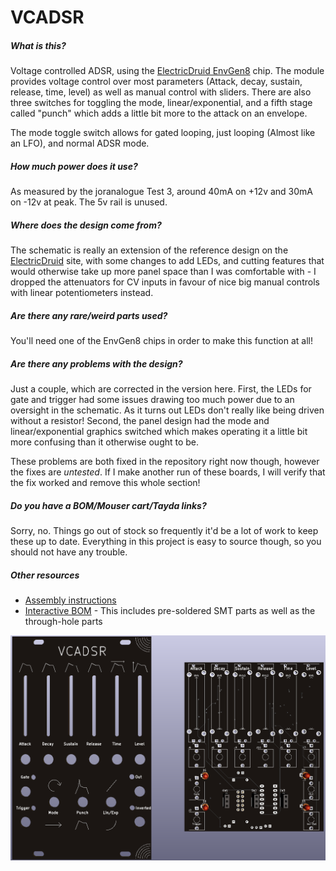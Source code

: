 # VCADSR

##### What is this?

Voltage controlled ADSR, using the [ElectricDruid EnvGen8](https://electricdruid.net/product/envgen8/) chip. The module provides voltage control over most parameters (Attack, decay, sustain, release, time, level) as well as manual control with sliders. There are also three switches for toggling the mode, linear/exponential, and a fifth stage called "punch" which adds a little bit more to the attack on an envelope.

The mode toggle switch allows for gated looping, just looping (Almost like an LFO), and normal ADSR mode.

##### How much power does it use?

As measured by the joranalogue Test 3, around 40mA on +12v and 30mA on -12v at peak. The 5v rail is unused.

##### Where does the design come from?

The schematic is really an extension of the reference design on the [ElectricDruid](https://electricdruid.net/product/envgen8/) site, with some changes to add LEDs, and cutting features that would otherwise take up more panel space than I was comfortable with - I dropped the attenuators for CV inputs in favour of nice big manual controls with linear potentiometers instead.

##### Are there any rare/weird parts used?

You'll need one of the EnvGen8 chips in order to make this function at all!

##### Are there any problems with the design?

Just a couple, which are corrected in the version here. First, the LEDs for gate and trigger had some issues drawing too much power due to an oversight in the schematic. As it turns out LEDs don't really like being driven without a resistor! Second, the panel design had the mode and linear/exponential graphics switched which makes operating it a little bit more confusing than it otherwise ought to be.

These problems are both fixed in the repository right now though, however the fixes are *untested*. If I make another run of these boards, I will verify that the fix worked and remove this whole section!

##### Do you have a BOM/Mouser cart/Tayda links?

Sorry, no. Things go out of stock so frequently it'd be a lot of work to keep these up to date. Everything in this project is easy to source though, so you should not have any trouble.

##### Other resources

- [Assembly instructions](ASSEMBLY.md)
- [Interactive BOM](ibom.html) - This includes pre-soldered SMT parts as well as the through-hole parts

![](images/vcadsr.png)
